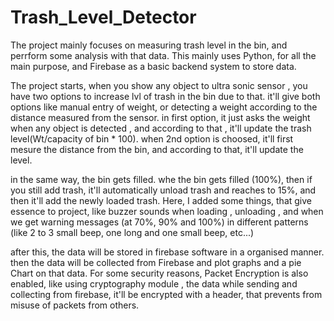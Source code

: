 # Trash_Level_Detector
The project mainly focuses on measuring trash level in the bin, and perrform some analysis with that data. This mainly uses Python, for all the main purpose, and Firebase as a basic backend system to store data.

The project starts, when you show any object to ultra sonic sensor , you have two options to increase lvl of trash in the bin due to that. it'll give both options like manual entry of weight, or detecting a weight according to the distance measured from the sensor. in first option, it just asks the weight when any object is detected , and according to that , it'll update the trash level(Wt/capacity of bin *  100). when 2nd option is choosed, it'll first mesure the distance from the bin, and according to that, it'll update the level.

in the same way, the bin gets filled. whe the bin gets filled (100%), then if you still add trash, it'll automatically unload trash and reaches to 15%, and then it'll add the newly loaded trash. Here, I added some things, that give essence to project, like buzzer sounds when loading , unloading , and when we get warning messages (at 70%, 90% and 100%) in different patterns (like 2 to 3 small beep, one long and one small beep, etc...) 

 after this, the data will be stored in firebase software in a organised manner. then the data will be collected from Firebase and plot graphs and a pie Chart on that data. For some security reasons, Packet Encryption is also enabled, like using cryptography module , the data while sending and collecting from firebase, it'll be encrypted with a header, that prevents from misuse of packets from others.
